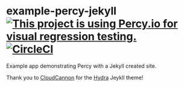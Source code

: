 # example-percy-jekyll [![This project is using Percy.io for visual regression testing.](https://percy.io/static/images/percy-badge.svg)](https://percy.io/percy/example-percy-jeykll) [![CircleCI](https://circleci.com/gh/percy/example-percy-jekyll.svg?style=svg)](https://circleci.com/gh/percy/example-percy-jekyll)

Example app demonstrating Percy with a Jekyll created site.

Thank you to [CloudCannon](https://cloudcannon.com) for the [Hydra](https://github.com/CloudCannon/hydra-jekyll-template) Jeykll theme!
